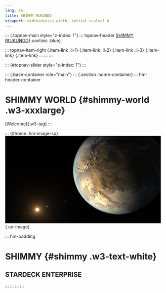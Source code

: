 ```yaml
---
lang: en
title: SHIMMY RUKUNDO
viewport: width=device-width, initial-scale=1.0
---
```


::: {.topnav-main style="z-index: 1"}
::: topnav-header
[SHIMMY RfUKUNDO](/){.continic .blue}

::: topnav-item-right
[](https://www.linkedin.com/in/shimmy-rukundo-b68734203/){.item-link
.il-1} [](https://www.instagram.com/shimmy_nmr/){.item-link .il-2}
[](https://www.facebook.com/rukundo.nmr){.item-link .il-3}
[](https://twitter.com/ShimmyRukundo){.item-link}
[](https://twitter.com/ShimmyRukundo){.item-link}
:::
:::
:::

::: {#topnav-slider style="z-index: 1"}
:::

::: {.base-container role="main"}
::: {.section .home-container}
::: hm-header-container
# **SHIMMY WORLD** {#shimmy-world .w3-xxxlarge}

[Welcome]{.w3-tag}
:::

::: {#home .hm-image-sp}
![Fashion log](static/images/kepler.jpg){.un-image}

::: hm-padding
# SHIMMY {#shimmy .w3-text-white}

## STARDECK ENTERPRISE
:::
:::
:::
:::
